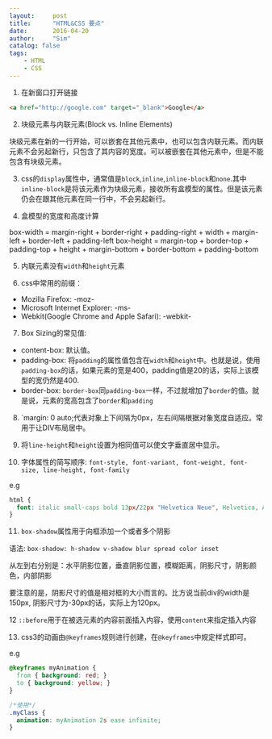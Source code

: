 ```yaml
---
layout:     post
title:      "HTML&CSS 要点"
date:       2016-04-20
author:     "Sim"
catalog: false
tags:
    - HTML
    - CSS
---
```


1. 在新窗口打开链接

```html
<a href="http://google.com" target="_blank">Google</a>
```

2. 块级元素与内联元素(Block vs. Inline Elements)

块级元素在新的一行开始，可以嵌套在其他元素中，也可以包含内联元素。而内联元素不会另起新行，只包含了其内容的宽度。可以被嵌套在其他元素中，但是不能包含有块级元素。

3. css的`display`属性中，通常值是`block`,`inline`,`inline-block`和`none`.其中`inline-block`是将该元素作为块级元素，接收所有盒模型的属性。但是该元素仍会在跟其他元素在同一行中，不会另起新行。

4. 盒模型的宽度和高度计算

box-width = margin-right + border-right + padding-right + width + margin-left + border-left + padding-left
box-height = margin-top + border-top + padding-top + height + margin-bottom + border-bottom + padding-bottom

5. 内联元素没有`width`和`height`元素

6. css中常用的前缀：

  * Mozilla Firefox: -moz-
  * Microsoft Internet Explorer: -ms-
  * Webkit(Google Chrome and Apple Safari): -webkit-

7. Box Sizing的常见值:

  * content-box: 默认值。
  * padding-box: 将`padding`的属性值包含在`width`和`height`中。也就是说，使用`padding-box`的话，如果元素的宽是400，padding值是20的话，实际上该模型的宽仍然是400.
  * border-box: `border-box`同`padding-box`一样，不过就增加了`border`的值。就是说，元素的宽高包含了`border`和`padding`

8. `margin: 0 auto;代表对象上下间隔为0px，左右间隔根据对象宽度自适应。常用于让DIV布局居中。

9. 将`line-height`和`height`设置为相同值可以使文字垂直居中显示。

10. 字体属性的简写顺序: `font-style, font-variant, font-weight, font-size, line-height, font-family`

e.g

```css
html {
  font: italic small-caps bold 13px/22px "Helvetica Neue", Helvetica, Arial, sans-serif;
}
```

11. `box-shadow`属性用于向框添加一个或者多个阴影

语法: `box-shadow: h-shadow v-shadow blur spread color inset`

从左到右分别是：水平阴影位置，垂直阴影位置，模糊距离，阴影尺寸，阴影颜色，内部阴影

要注意的是，阴影尺寸的值是相对框的大小而言的。比方说当前div的width是150px, 阴影尺寸为-30px的话，实际上为120px。

12 `::before`用于在被选元素的内容前面插入内容，使用`content`来指定插入内容

13. css3的动画由`@keyframes`规则进行创建，在`@keyframes`中规定样式即可。

e.g

```css
@keyframes myAnimation {
  from { background: red; }
  to { background: yellow; }
}

/*使用*/
.myClass {
  animation: myAnimation 2s ease infinite;
}
```

